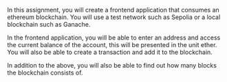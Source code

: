 In this assignment, you will create a frontend application that consumes an ethereum blockchain. You will use a test network such as Sepolia or a local blockchain such as Ganache.

In the frontend application, you will be able to enter an address and access the current balance of the account, this will be presented in the unit ether. 
You will also be able to create a transaction and add it to the blockchain.

In addition to the above, you will also be able to find out how many blocks the blockchain consists of.
